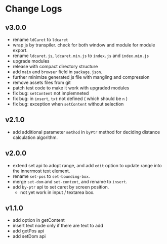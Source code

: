 # Change Logs

## v3.0.0

 - rename `ldCaret` to `ldcaret`
 - wrap js by transpiler. check for both window and module for module export.
 - rename `ldcaret.js`, `ldcaret.min.js` to `index.js` and `index.min.js`
 - upgrade modules
 - release with compact directory structure
 - add `main` and `browser` field in `package.json`.
 - further minimize generated js file with mangling and compression
 - remove assets files from git
 - patch test code to make it work with upgraded modules
 - fix bug: `setContent` not implemneted
 - fix bug: in `insert`, `txt` not defined ( which should be `n` )
 - fix bug: exception when `setContent` without selection


## v2.1.0

 - add additional parameter `method` in `byPtr` method for deciding distance calculation algorithm.


## v2.0.0

 - extend set api to adopt range, and add `edit` option to update range into the innermost text element.
 - rename `set-pos` to `set-bounding-box`.
 - merge `set-dom` and `set-content`, and rename to `insert`.
 - add `by-ptr` api to set caret by screen position.
   - not yet work in input / textarea box.


## v1.1.0

 - add option in getContent
 - insert text node only if there are text to add
 - add getPos api
 - add setDom api
